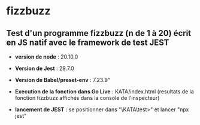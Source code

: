 # fizzbuzz
## Test d'un programme fizzbuzz (n de 1 à 20)  écrit en JS natif avec le framework de test JEST
- **version de node** : 20.10.0

- **Version de Jest** : 29.7.0

- **Version de Babel/preset-env** : 7.23.9"

- **Execution de la fonction dans Go Live** : KATA/index.html (resultats de la fonction fizzbuzz affichés dans la console de l'inspecteur)

- **lancement de JEST** : se positionner dans "\KATA\test>" et lancer "npx jest"

